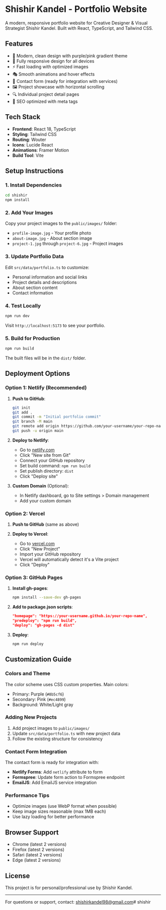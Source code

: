 # Shishir Kandel - Portfolio Website

A modern, responsive portfolio website for Creative Designer & Visual Strategist Shishir Kandel. Built with React, TypeScript, and Tailwind CSS.

## Features

- 🎨 Modern, clean design with purple/pink gradient theme
- 📱 Fully responsive design for all devices
- ⚡ Fast loading with optimized images
- 🎭 Smooth animations and hover effects
- 📧 Contact form (ready for integration with services)
- 🖼️ Project showcase with horizontal scrolling
- 🔍 Individual project detail pages
- 🌟 SEO optimized with meta tags

## Tech Stack

- **Frontend**: React 18, TypeScript
- **Styling**: Tailwind CSS
- **Routing**: Wouter
- **Icons**: Lucide React
- **Animations**: Framer Motion
- **Build Tool**: Vite

## Setup Instructions

### 1. Install Dependencies

```bash
cd shishir
npm install
```

### 2. Add Your Images

Copy your project images to the `public/images/` folder:

- `profile-image.jpg` - Your profile photo
- `about-image.jpg` - About section image
- `project-1.jpg` through `project-6.jpg` - Project images

### 3. Update Portfolio Data

Edit `src/data/portfolio.ts` to customize:

- Personal information and social links
- Project details and descriptions
- About section content
- Contact information

### 4. Test Locally

```bash
npm run dev
```

Visit `http://localhost:5173` to see your portfolio.

### 5. Build for Production

```bash
npm run build
```

The built files will be in the `dist/` folder.

## Deployment Options

### Option 1: Netlify (Recommended)

1. **Push to GitHub**:
   ```bash
   git init
   git add .
   git commit -m "Initial portfolio commit"
   git branch -M main
   git remote add origin https://github.com/your-username/your-repo-name.git
   git push -u origin main
   ```

2. **Deploy to Netlify**:
   - Go to [netlify.com](https://netlify.com)
   - Click "New site from Git"
   - Connect your GitHub repository
   - Set build command: `npm run build`
   - Set publish directory: `dist`
   - Click "Deploy site"

3. **Custom Domain** (Optional):
   - In Netlify dashboard, go to Site settings > Domain management
   - Add your custom domain

### Option 2: Vercel

1. **Push to GitHub** (same as above)

2. **Deploy to Vercel**:
   - Go to [vercel.com](https://vercel.com)
   - Click "New Project"
   - Import your GitHub repository
   - Vercel will automatically detect it's a Vite project
   - Click "Deploy"

### Option 3: GitHub Pages

1. **Install gh-pages**:
   ```bash
   npm install --save-dev gh-pages
   ```

2. **Add to package.json scripts**:
   ```json
   "homepage": "https://your-username.github.io/your-repo-name",
   "predeploy": "npm run build",
   "deploy": "gh-pages -d dist"
   ```

3. **Deploy**:
   ```bash
   npm run deploy
   ```

## Customization Guide

### Colors and Theme

The color scheme uses CSS custom properties. Main colors:
- Primary: Purple (`#8b5cf6`)
- Secondary: Pink (`#ec4899`)
- Background: White/Light gray

### Adding New Projects

1. Add project images to `public/images/`
2. Update `src/data/portfolio.ts` with new project data
3. Follow the existing structure for consistency

### Contact Form Integration

The contact form is ready for integration with:

- **Netlify Forms**: Add `netlify` attribute to form
- **Formspree**: Update form action to Formspree endpoint
- **EmailJS**: Add EmailJS service integration

### Performance Tips

- Optimize images (use WebP format when possible)
- Keep image sizes reasonable (max 1MB each)
- Use lazy loading for better performance

## Browser Support

- Chrome (latest 2 versions)
- Firefox (latest 2 versions)
- Safari (latest 2 versions)
- Edge (latest 2 versions)

## License

This project is for personal/professional use by Shishir Kandel.

---

For questions or support, contact: shishirkandel98@gmail.com# shishir
